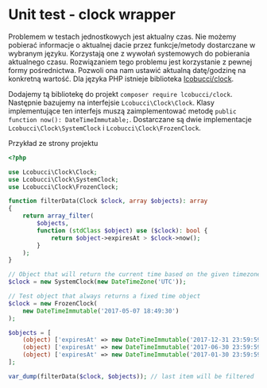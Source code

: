 # Unit test - clock wrapper

Problemem w testach jednostkowych jest aktualny czas. Nie możemy pobierać informacje o aktualnej dacie przez funkcje/metody dostarczane w wybranym języku. Korzystają one z wywołań systemowych do pobierania aktualnego czasu. Rozwiązaniem tego problemu jest korzystanie z pewnej formy pośrednictwa. Pozwoli ona nam ustawić aktualną datę/godzinę na konkretną wartość.
Dla języka PHP istnieje biblioteka [lcobucci/clock](https://github.com/lcobucci/clock).

Dodajemy tą bibliotekę do projekt `composer require lcobucci/clock`.
Następnie bazujemy na interfejsie `Lcobucci\Clock\Clock`. Klasy implementujące ten interfejs muszą zaimplementować metodę `public function now(): DateTimeImmutable;`.
Dostarczane są dwie implementacje `Lcobucci\Clock\SystemClock` i `Lcobucci\Clock\FrozenClock`.

Przykład ze strony projektu
``` php
<?php

use Lcobucci\Clock\Clock;
use Lcobucci\Clock\SystemClock;
use Lcobucci\Clock\FrozenClock;

function filterData(Clock $clock, array $objects): array
{
    return array_filter(
        $objects,
        function (stdClass $object) use ($clock): bool {
            return $object->expiresAt > $clock->now();
        }
    );
}

// Object that will return the current time based on the given timezone
$clock = new SystemClock(new DateTimeZone('UTC'));

// Test object that always returns a fixed time object
$clock = new FrozenClock(
    new DateTimeImmutable('2017-05-07 18:49:30')
);

$objects = [
    (object) ['expiresAt' => new DateTimeImmutable('2017-12-31 23:59:59')],
    (object) ['expiresAt' => new DateTimeImmutable('2017-06-30 23:59:59')],
    (object) ['expiresAt' => new DateTimeImmutable('2017-01-30 23:59:59')],
];

var_dump(filterData($clock, $objects)); // last item will be filtered
```

